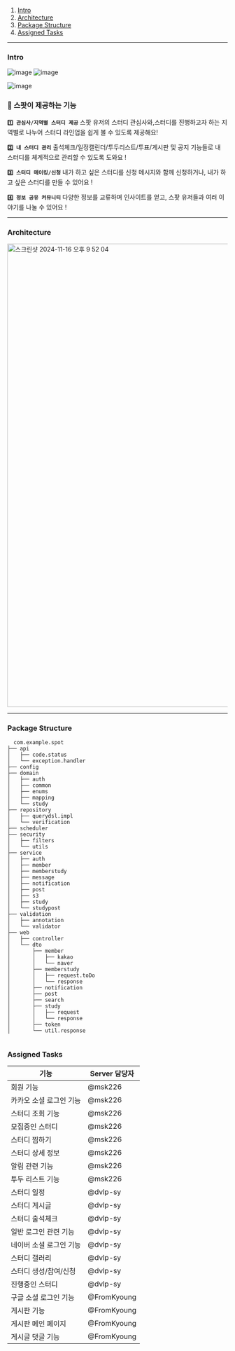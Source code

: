 1. [Intro](#intro)
2. [Architecture](#architecture)
3. [Package Structure](#package-structure)
4. [Assigned Tasks](#assigned-tasks)

---

### Intro
![image](https://github.com/user-attachments/assets/27badc56-59cf-4201-a79b-beb727c4d0a3)
![image](https://github.com/user-attachments/assets/9557ea21-1aa3-460b-870e-4aae7fa93533)


![image](https://github.com/user-attachments/assets/46545c0a-ac22-47d9-b075-0ca8a193eb2b)

### 📂 스팟이 제공하는 기능
**`1️⃣ 관심사/지역별 스터디 제공`**
스팟 유저의 스터디 관심사와,스터디를 진행하고자 하는 지역별로 나누어
스터디 라인업을 쉽게 볼 수 있도록 제공해요!

**`2️⃣ 내 스터디 관리`**
출석체크/일정캘린더/투두리스트/투표/게시판 및 공지 기능들로
내 스터디를 체계적으로 관리할 수 있도록 도와요 !

**`3️⃣ 스터디 메이킹/신청`**
내가 하고 싶은 스터디를 신청 메시지와 함께 신청하거나,
내가 하고 싶은 스터디를 만들 수 있어요 !

**`4️⃣ 정보 공유 커뮤니티`**
다양한 정보를 교류하며 인사이트를 얻고,
스팟 유저들과 여러 이야기를 나눌 수 있어요 !

---

### Architecture
<img width="1058" alt="스크린샷 2024-11-16 오후 9 52 04" src="https://github.com/user-attachments/assets/d9a970f6-6297-4732-b2ab-f4225822073c">


---

### Package Structure

```
  com.example.spot
├── api
│   ├── code.status
│   └── exception.handler
├── config
├── domain
│   ├── auth
│   ├── common
│   ├── enums
│   ├── mapping
│   └── study
├── repository
│   ├── querydsl.impl
│   └── verification
├── scheduler
├── security
│   ├── filters
│   └── utils
├── service
│   ├── auth
│   ├── member
│   ├── memberstudy
│   ├── message
│   ├── notification
│   ├── post
│   ├── s3
│   ├── study
│   └── studypost
├── validation
│   ├── annotation
│   └── validator
├── web
│   ├── controller
│   └── dto
│       ├── member
│       │   ├── kakao
│       │   └── naver
│       ├── memberstudy
│       │   ├── request.toDo
│       │   └── response
│       ├── notification
│       ├── post
│       ├── search
│       ├── study
│       │   ├── request
│       │   └── response
│       ├── token
│       └── util.response


```
### Assigned Tasks

| 기능                  | Server 담당자 |
|-----------------------|----------|
| 회원 기능            | @msk226  |
| 카카오 소셜 로그인 기능 | @msk226  |
| 스터디 조회 기능     | @msk226  |
| 모집중인 스터디      | @msk226  |
| 스터디 찜하기        | @msk226  |
| 스터디 상세 정보     | @msk226  |
| 알림 관련 기능       | @msk226  |
| 투두 리스트 기능     | @msk226  |
| 스터디 일정          | @dvlp-sy |
| 스터디 게시글        | @dvlp-sy |
| 스터디 출석체크      | @dvlp-sy |
| 일반 로그인 관련 기능 | @dvlp-sy |
| 네이버 소셜 로그인 기능 | @dvlp-sy |
| 스터디 갤러리        | @dvlp-sy |
| 스터디 생성/참여/신청 | @dvlp-sy |
| 진행중인 스터디      | @dvlp-sy |
| 구글 소셜 로그인 기능 | @FromKyoung        |
| 게시판 기능          | @FromKyoung         |
| 게시판 메인 페이지   | @FromKyoung          |
| 게시글 댓글 기능     | @FromKyoung          |



